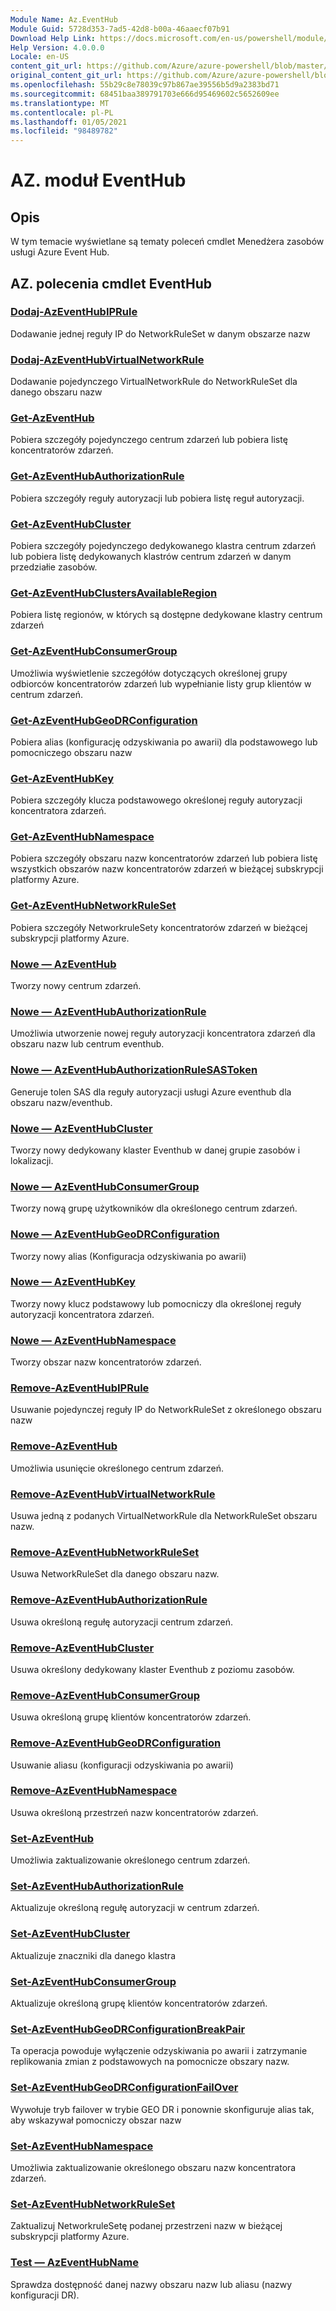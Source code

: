 ```yaml
---
Module Name: Az.EventHub
Module Guid: 5728d353-7ad5-42d8-b00a-46aaecf07b91
Download Help Link: https://docs.microsoft.com/en-us/powershell/module/az.eventhub
Help Version: 4.0.0.0
Locale: en-US
content_git_url: https://github.com/Azure/azure-powershell/blob/master/src/EventHub/EventHub/help/Az.EventHub.md
original_content_git_url: https://github.com/Azure/azure-powershell/blob/master/src/EventHub/EventHub/help/Az.EventHub.md
ms.openlocfilehash: 55b29c8e78039c97b867ae39556b5d9a2383bd71
ms.sourcegitcommit: 68451baa389791703e666d95469602c5652609ee
ms.translationtype: MT
ms.contentlocale: pl-PL
ms.lasthandoff: 01/05/2021
ms.locfileid: "98489782"
---
```

# AZ. moduł EventHub
## Opis
W tym temacie wyświetlane są tematy poleceń cmdlet Menedżera zasobów usługi Azure Event Hub.

## AZ. polecenia cmdlet EventHub
### [Dodaj-AzEventHubIPRule](Add-AzEventHubIPRule.md)
Dodawanie jednej reguły IP do NetworkRuleSet w danym obszarze nazw

### [Dodaj-AzEventHubVirtualNetworkRule](Add-AzEventHubVirtualNetworkRule.md)
Dodawanie pojedynczego VirtualNetworkRule do NetworkRuleSet dla danego obszaru nazw

### [Get-AzEventHub](Get-AzEventHub.md)
Pobiera szczegóły pojedynczego centrum zdarzeń lub pobiera listę koncentratorów zdarzeń.

### [Get-AzEventHubAuthorizationRule](Get-AzEventHubAuthorizationRule.md)
Pobiera szczegóły reguły autoryzacji lub pobiera listę reguł autoryzacji.

### [Get-AzEventHubCluster](Get-AzEventHubCluster.md)
Pobiera szczegóły pojedynczego dedykowanego klastra centrum zdarzeń lub pobiera listę dedykowanych klastrów centrum zdarzeń w danym przedziałie zasobów.

### [Get-AzEventHubClustersAvailableRegion](Get-AzEventHubClustersAvailableRegion.md)
Pobiera listę regionów, w których są dostępne dedykowane klastry centrum zdarzeń

### [Get-AzEventHubConsumerGroup](Get-AzEventHubConsumerGroup.md)
Umożliwia wyświetlenie szczegółów dotyczących określonej grupy odbiorców koncentratorów zdarzeń lub wypełnianie listy grup klientów w centrum zdarzeń.

### [Get-AzEventHubGeoDRConfiguration](Get-AzEventHubGeoDRConfiguration.md)
Pobiera alias (konfigurację odzyskiwania po awarii) dla podstawowego lub pomocniczego obszaru nazw

### [Get-AzEventHubKey](Get-AzEventHubKey.md)
Pobiera szczegóły klucza podstawowego określonej reguły autoryzacji koncentratora zdarzeń.

### [Get-AzEventHubNamespace](Get-AzEventHubNamespace.md)
Pobiera szczegóły obszaru nazw koncentratorów zdarzeń lub pobiera listę wszystkich obszarów nazw koncentratorów zdarzeń w bieżącej subskrypcji platformy Azure.

### [Get-AzEventHubNetworkRuleSet](Get-AzEventHubNetworkRuleSet.md)
Pobiera szczegóły NetworkruleSety koncentratorów zdarzeń w bieżącej subskrypcji platformy Azure.

### [Nowe — AzEventHub](New-AzEventHub.md)
Tworzy nowy centrum zdarzeń.

### [Nowe — AzEventHubAuthorizationRule](New-AzEventHubAuthorizationRule.md)
Umożliwia utworzenie nowej reguły autoryzacji koncentratora zdarzeń dla obszaru nazw lub centrum eventhub.

### [Nowe — AzEventHubAuthorizationRuleSASToken](New-AzEventHubAuthorizationRuleSASToken.md)
Generuje tolen SAS dla reguły autoryzacji usługi Azure eventhub dla obszaru nazw/eventhub.

### [Nowe — AzEventHubCluster](New-AzEventHubCluster.md)
Tworzy nowy dedykowany klaster Eventhub w danej grupie zasobów i lokalizacji.

### [Nowe — AzEventHubConsumerGroup](New-AzEventHubConsumerGroup.md)
Tworzy nową grupę użytkowników dla określonego centrum zdarzeń.

### [Nowe — AzEventHubGeoDRConfiguration](New-AzEventHubGeoDRConfiguration.md)
Tworzy nowy alias (Konfiguracja odzyskiwania po awarii)

### [Nowe — AzEventHubKey](New-AzEventHubKey.md)
Tworzy nowy klucz podstawowy lub pomocniczy dla określonej reguły autoryzacji koncentratora zdarzeń.

### [Nowe — AzEventHubNamespace](New-AzEventHubNamespace.md)
Tworzy obszar nazw koncentratorów zdarzeń.

### [Remove-AzEventHubIPRule](Remove-AzEventHubIPRule.md)
Usuwanie pojedynczej reguły IP do NetworkRuleSet z określonego obszaru nazw

### [Remove-AzEventHub](Remove-AzEventHub.md)
Umożliwia usunięcie określonego centrum zdarzeń.

### [Remove-AzEventHubVirtualNetworkRule](Remove-AzEventHubVirtualNetworkRule.md)
Usuwa jedną z podanych VirtualNetworkRule dla NetworkRuleSet obszaru nazw.

### [Remove-AzEventHubNetworkRuleSet](Remove-AzEventHubNetworkRuleSet.md)
Usuwa NetworkRuleSet dla danego obszaru nazw.

### [Remove-AzEventHubAuthorizationRule](Remove-AzEventHubAuthorizationRule.md)
Usuwa określoną regułę autoryzacji centrum zdarzeń.

### [Remove-AzEventHubCluster](Remove-AzEventHubCluster.md)
Usuwa określony dedykowany klaster Eventhub z poziomu zasobów.

### [Remove-AzEventHubConsumerGroup](Remove-AzEventHubConsumerGroup.md)
Usuwa określoną grupę klientów koncentratorów zdarzeń.

### [Remove-AzEventHubGeoDRConfiguration](Remove-AzEventHubGeoDRConfiguration.md)
Usuwanie aliasu (konfiguracji odzyskiwania po awarii)

### [Remove-AzEventHubNamespace](Remove-AzEventHubNamespace.md)
Usuwa określoną przestrzeń nazw koncentratorów zdarzeń.

### [Set-AzEventHub](Set-AzEventHub.md)
Umożliwia zaktualizowanie określonego centrum zdarzeń.

### [Set-AzEventHubAuthorizationRule](Set-AzEventHubAuthorizationRule.md)
Aktualizuje określoną regułę autoryzacji w centrum zdarzeń.

### [Set-AzEventHubCluster](Set-AzEventHubCluster.md)
Aktualizuje znaczniki dla danego klastra

### [Set-AzEventHubConsumerGroup](Set-AzEventHubConsumerGroup.md)
Aktualizuje określoną grupę klientów koncentratorów zdarzeń.

### [Set-AzEventHubGeoDRConfigurationBreakPair](Set-AzEventHubGeoDRConfigurationBreakPair.md)
Ta operacja powoduje wyłączenie odzyskiwania po awarii i zatrzymanie replikowania zmian z podstawowych na pomocnicze obszary nazw.

### [Set-AzEventHubGeoDRConfigurationFailOver](Set-AzEventHubGeoDRConfigurationFailOver.md)
Wywołuje tryb failover w trybie GEO DR i ponownie skonfiguruje alias tak, aby wskazywał pomocniczy obszar nazw

### [Set-AzEventHubNamespace](Set-AzEventHubNamespace.md)
Umożliwia zaktualizowanie określonego obszaru nazw koncentratora zdarzeń.

### [Set-AzEventHubNetworkRuleSet](Set-AzEventHubNetworkRuleSet.md)
Zaktualizuj NetworkruleSetę podanej przestrzeni nazw w bieżącej subskrypcji platformy Azure.

### [Test — AzEventHubName](Test-AzEventHubName.md)
Sprawdza dostępność danej nazwy obszaru nazw lub aliasu (nazwy konfiguracji DR).

